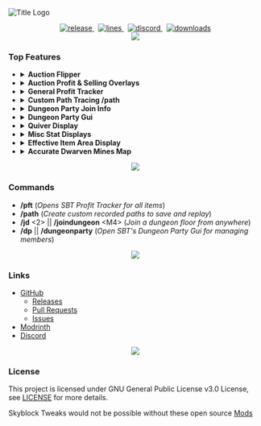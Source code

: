 ![Title Logo](https://i.imgur.com/UloOzQW.png)

<div align="center">
    <a href="https://github.com/MrFast-js/Skyblock-Tweaks/releases/latest" target="_blank">
        <img src="https://img.shields.io/github/v/release/MrFast-js/Skyblock-Tweaks?include_prereleases&label=Latest&logo=Github&logoColor=FFFFFF&labelColor=262626&color=0074D4&style=for-the-badge" alt="release">
    </a>&nbsp;
    <a href="https://github.com/MrFast-js/Skyblock-Tweaks/graphs/code-frequency" target="_blank">
        <img src="https://img.shields.io/github/license/MrFast-js/Skyblock-Tweaks?label=License&logo=Github&logoColor=FFFFFF&labelColor=262626&color=0074D4&style=for-the-badge" alt="lines">
    </a>&nbsp;
    <a href="https://discord.gg/MDw2Q9eBdw" target="_blank">
        <img src="https://img.shields.io/discord/1199540355859746897?label=Discord&logo=Discord&logoColor=FFFFFF&labelColor=262626&color=0074D4&style=for-the-badge" alt="discord">
    </a>&nbsp;
    <a href="https://github.com/MrFast-js/Skyblock-Tweaks/releases" target="_blank">
        <img src="https://app.mrfast-developer.com/downloads?v=0" alt="downloads">
    </a>
</div>

<div align="center"><img src='https://i.imgur.com/0KOjr5l.png'/></div>

### Top Features

- <details>
    <summary>
        <strong>Auction Flipper</strong>
    </summary>
    <img src="https://i.imgur.com/oDzb95G.png" alt="Auction Flipper Chat">
    <img src="https://i.imgur.com/mIHMYYe.png" alt="Auction Flipper Config">
  </details>

- <details>
    <summary>
        <strong>Auction Profit & Selling Overlays</strong>
    </summary>
    <img src="https://i.imgur.com/k5CoTV3.png" alt="Auction Overlay 1">
    <img src="https://i.imgur.com/Vj98I8s.png" alt="Auction Overlay 2">
    <img src="https://i.imgur.com/SfJtRdd.png" alt="Auction Overlay 3">
  </details>

- <details style="width: 600px">
    <summary>
        <strong>General Profit Tracker</strong>
    </summary>
    <i>Tracks all items picked up in inventory or sacks using current market prices on bazaar and auction house.</i>
    <img src="https://i.imgur.com/E2MMReL.png" alt="Profit Tracker">
  </details>

- <details>
    <summary>
        <strong>Custom Path Tracing /path</strong>
    </summary>
    <i>Allows for recording of movement paths allowing for easy creation of advanced mining routes.</i>
    <img src="https://i.imgur.com/bgkk0cs.png" alt="Path Tracing">
  </details>

- <details>
    <summary>
        <strong>Dungeon Party Join Info</strong>
    </summary>
    <i>Shows a customizable join message upon a player joining your dungeon party</i><br>
    <img src="https://i.imgur.com/PCZ8Jjq.png" alt="Dungeon Party Join">
  </details>

- <details>
    <summary>
        <strong>Dungeon Party Gui</strong>
    </summary>
    <i>Displays a visual of your dungeon party allowing for easy management.</i><br>
    <img src="https://github.com/user-attachments/assets/35e426f2-6010-42cc-8243-e09a3943ce8a" alt="Dungeon Party Join">
  </details>

- <details>
    <summary>
        <strong>Quiver Display</strong>
    </summary>
    <i>Customizable Display of your arrows remaining</i><br>
    <img src="https://i.imgur.com/YzrT1hs.png" alt="Quiver Display">
  </details>

- <details>
    <summary>
        <strong>Misc Stat Displays</strong>
    </summary>
    <i>Allows for customizable and moveable displays of your skyblock stats.</i><br>
    <i>Health, Mana, Overflow Mana, Defense, Effective Health, Speed, etc.</i><br>
    <img src="https://i.imgur.com/iNMvizf.png" alt="Misc Stat Displays">
  </details>

- <details>
    <summary>
        <strong>Effective Item Area Display</strong>
    </summary>
    <i>Customizable colors. Works for hyperion, Spirit Scepter, + more in future</i><br>
    <img src="https://i.imgur.com/54XTCKV.png" alt="Effective Item Area Display">
  </details>

- <details>
    <summary>
        <strong>Accurate Dwarven Mines Map</strong>
    </summary>
    <i>Customizable colors. Works for hyperion, Spirit Scepter, + more in future</i><br>
    <img src="https://github.com/user-attachments/assets/0f411b48-945c-42aa-89fc-37ac55cde1a0" alt="Effective Item Area Display">
  </details>

<div align="center"><img src='https://i.imgur.com/0KOjr5l.png'/></div>

### Commands
- **/pft** (*Opens SBT Profit Tracker for all items*)
- **/path** (*Create custom recorded paths to save and replay*)
- **/jd** \<2\> || **/joindungeon** \<M4\> (*Join a dungeon floor from anywhere*)
- **/dp** || **/dungeonparty** (*Open SBT's Dungeon Party Gui for managing members*)

<div align="center"><img src='https://i.imgur.com/0KOjr5l.png'/></div>

### Links

- [GitHub](https://github.com/MrFast-js/Skyblock-Tweaks)
  - [Releases](https://github.com/MrFast-js/Skyblock-Tweaks/releases)
  - [Pull Requests](https://github.com/MrFast-js/Skyblock-Tweaks/pulls)
  - [Issues](https://github.com/MrFast-js/Skyblock-Tweaks/issues)
- [Modrinth](https://modrinth.com/mod/skyblock-tweaks)
- [Discord](https://discordapp.com/invite/MDw2Q9eBdw)

<div align="center"><img src='https://i.imgur.com/0KOjr5l.png'/></div>

### License
This project is licensed under GNU General Public License v3.0 License, see [LICENSE](LICENSE) for more details.

Skyblock Tweaks would not be possible without these open source [Mods](ThirdPartyProjects.md) 
